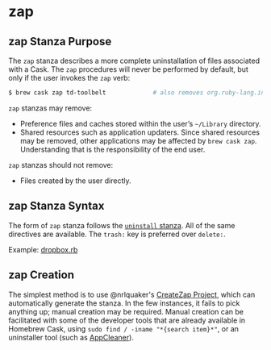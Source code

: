 # zap

## zap Stanza Purpose

The `zap` stanza describes a more complete uninstallation of files associated with a Cask. The `zap` procedures will never be performed by default, but only if the user invokes the `zap` verb:

```bash
$ brew cask zap td-toolbelt             # also removes org.ruby-lang.installer
```

`zap` stanzas may remove:

* Preference files and caches stored within the user’s `~/Library` directory.
* Shared resources such as application updaters. Since shared resources may be removed, other applications may be affected by `brew cask zap`. Understanding that is the responsibility of the end user.

`zap` stanzas should not remove:

* Files created by the user directly.

## zap Stanza Syntax

The form of `zap` stanza follows the [`uninstall` stanza](uninstall.md). All of the same directives are available. The `trash:` key is preferred over `delete:`.

Example: [dropbox.rb](https://github.com/Homebrew/homebrew-cask/blob/31cd96cc0e00dab1bff74d622e32d816bafd1f6f/Casks/dropbox.rb#L17-L35)

## zap Creation

The simplest method is to use @nrlquaker's [CreateZap Project](https://github.com/nrlquaker/homebrew-createzap), which can automatically generate the stanza. In the few instances, it fails to pick anything up; manual creation may be required. Manual creation can be facilitated with some of the developer tools that are already available in Homebrew Cask, using `sudo find / -iname "*{search item}*"`, or an uninstaller tool (such as [AppCleaner](https://github.com/Homebrew/homebrew-cask/blob/master/Casks/appcleaner.rb)).